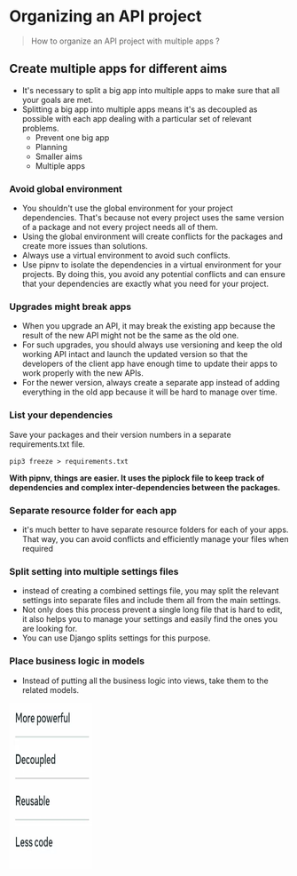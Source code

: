 # Organizing an API project

> How to organize an API project with multiple apps ?


## Create multiple apps for different aims
- It's necessary to split a big app into multiple apps to make sure that all your goals are met.
- Splitting a big app into multiple apps means it's as decoupled as possible with each app dealing with a particular set of relevant problems. 
  - Prevent one big app
  - Planning
  - Smaller aims
  - Multiple apps 

### Avoid global environment
- You shouldn't use the global environment for your project dependencies. That's because not every project uses the same version of a package and not every project needs all of them.
- Using the global environment will create conflicts for the packages and create more issues than solutions.
- Always use a virtual environment to avoid such conflicts.
- Use pipnv to isolate the dependencies in a virtual environment for your projects.
By doing this, you avoid any potential conflicts and can ensure that your dependencies are exactly what you need for your project. 

### Upgrades might break apps
- When you upgrade an API, it may break the existing app because the result of the new API might not be the same as the old one.
- For such upgrades, you should always use versioning and keep the old working API intact and launch the updated version so that the developers of the client app have enough time to update their apps to work properly with the new APIs.
- For the newer version, always create a separate app instead of adding everything in the old app because it will be hard to manage over time.

### List your dependencies 
Save your packages and their version numbers in a separate requirements.txt file.

```
pip3 freeze > requirements.txt
```
**With pipnv, things are easier. It uses the piplock file to keep track of dependencies and complex inter-dependencies between the packages.** 

### Separate resource folder for each app
- it's much better to have separate resource folders for each of your apps. That way, you can avoid conflicts and efficiently manage your files when required

### Split setting into multiple settings files
- instead of creating a combined settings file, you may split the relevant settings into separate files and include them all from the main settings.
- Not only does this process prevent a single long file that is hard to edit, it also helps you to manage your settings and easily find the ones you are looking for.
- You can use Django splits settings for this purpose. 

### Place business logic in models
- Instead of putting all the business logic into views, take them to the related models. 
<img src="./images/business_logic_in_models.png" width="150" height="300" alt="Security">

